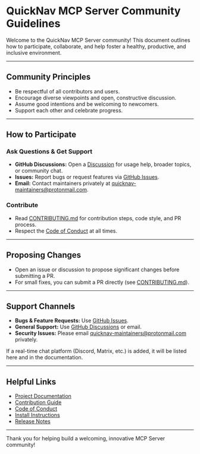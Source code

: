 # QuickNav MCP Server Community Guidelines

Welcome to the QuickNav MCP Server community! This document outlines how to participate, collaborate, and help foster a healthy, productive, and inclusive environment.

---

## Community Principles

- Be respectful of all contributors and users.
- Encourage diverse viewpoints and open, constructive discussion.
- Assume good intentions and be welcoming to newcomers.
- Support each other and celebrate progress.

---

## How to Participate

### Ask Questions & Get Support

- **GitHub Discussions:** Open a [Discussion](https://github.com/yourorg/QuickNav/discussions) for usage help, broader topics, or community chat.
- **Issues:** Report bugs or request features via [GitHub Issues](https://github.com/yourorg/QuickNav/issues).
- **Email:** Contact maintainers privately at [quicknav-maintainers@protonmail.com](mailto:quicknav-maintainers@protonmail.com).

### Contribute

- Read [CONTRIBUTING.md](CONTRIBUTING.md) for contribution steps, code style, and PR process.
- Respect the [Code of Conduct](CODE_OF_CONDUCT.md) at all times.

---

## Proposing Changes

- Open an issue or discussion to propose significant changes before submitting a PR.
- For small fixes, you can submit a PR directly (see [CONTRIBUTING.md](CONTRIBUTING.md)).

---

## Support Channels

- **Bugs & Feature Requests:** Use [GitHub Issues](https://github.com/yourorg/QuickNav/issues).
- **General Support:** Use [GitHub Discussions](https://github.com/yourorg/QuickNav/discussions) or email.
- **Security Issues:** Please email [quicknav-maintainers@protonmail.com](mailto:quicknav-maintainers@protonmail.com) privately.

If a real-time chat platform (Discord, Matrix, etc.) is added, it will be listed here and in the documentation.

---

## Helpful Links

- [Project Documentation](mcp_server/README.md)
- [Contribution Guide](CONTRIBUTING.md)
- [Code of Conduct](CODE_OF_CONDUCT.md)
- [Install Instructions](INSTALL.md)
- [Release Notes](RELEASE.md)

---

Thank you for helping build a welcoming, innovative MCP Server community!